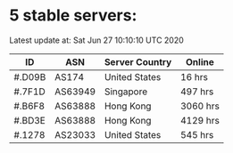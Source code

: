 # 5 stable servers:

Latest update at: Sat Jun 27 10:10:10 UTC 2020

| ID | ASN | Server Country | Online |
| -- | --- | -------------- | ------ |
| #.D09B | AS174 | United States | 16 hrs |
| #.7F1D | AS63949 | Singapore | 497 hrs |
| #.B6F8 | AS63888 | Hong Kong | 3060 hrs |
| #.BD3E | AS63888 | Hong Kong | 4129 hrs |
| #.1278 | AS23033 | United States | 545 hrs |

